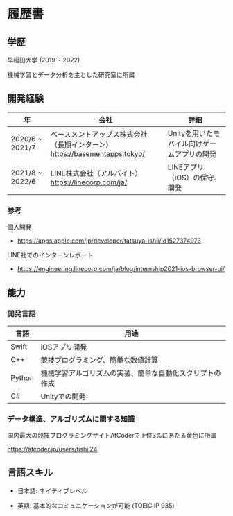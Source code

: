 # 履歴書

## 学歴 

早稲田大学 (2019 ~ 2022)

機械学習とデータ分析を主とした研究室に所属

## 開発経験

| 年 | 会社 | 詳細 |
| --- | ---- | ---- |
| 2020/6 ~ 2021/7 | ベースメントアップス株式会社（長期インターン）　<br> https://basementapps.tokyo/ | Unityを用いたモバイル向けゲームアプリの開発 |
| 2021/8 ~ 2022/6 | LINE株式会社（アルバイト）　<br> https://linecorp.com/ja/ | LINEアプリ（iOS）の保守、開発 |

### 参考

個人開発
- https://apps.apple.com/jp/developer/tatsuya-ishii/id1527374973

LINE社でのインターンレポート
- https://engineering.linecorp.com/ja/blog/internship2021-ios-browser-ui/

## 能力

### 開発言語

| 言語 | 用途 |
| --- | ---- |
| Swift | iOSアプリ開発 |
| C++ | 競技プログラミング、簡単な数値計算 |
| Python | 機械学習アルゴリズムの実装、簡単な自動化スクリプトの作成 |
| C# | Unityでの開発 |

### データ構造、アルゴリズムに関する知識

国内最大の競技プログラミングサイトAtCoderで上位3%にあたる黄色に所属

https://atcoder.jp/users/tishii24

## 言語スキル

- 日本語: ネイティブレベル

- 英語: 基本的なコミュニケーションが可能 (TOEIC IP 935)
